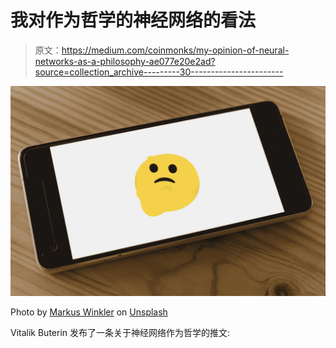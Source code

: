 # 我对作为哲学的神经网络的看法

> 原文：<https://medium.com/coinmonks/my-opinion-of-neural-networks-as-a-philosophy-ae077e20e2ad?source=collection_archive---------30----------------------->

![](img/e09259654fde47499139874be06a89ab.png)

Photo by [Markus Winkler](https://unsplash.com/@markuswinkler?utm_source=medium&utm_medium=referral) on [Unsplash](https://unsplash.com?utm_source=medium&utm_medium=referral)

Vitalik Buterin 发布了一条关于神经网络作为哲学的推文:
